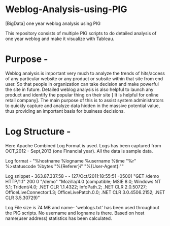 # Weblog-Analysis-using-PIG
 [BigData] one year weblog analysis using PIG
 
 This repository consists of multiple PIG scripts to do detailed analysis of one year weblog  and make it visualize with Tableau.
 
# Purpose - 
Weblog analysis is important very much to analyze the trends of hits/access of any particular website or any product or subsite within that site from end user. So that people in organization can take decision and make  powerful the site in future. Detailed weblog analysis is also helpful to launch any product and identify the popular thing on their site [ It is helpful for online retail company]. The main purpose of this  is to assist system administrators to quickly capture and analyze data hidden in the massive potential value, thus providing an important basis for business decisions.


# Log Structure - 
Here Apache Combined Log Format is used. Logs has been captured from OCT,2012 - Sept,2013 (one Financial year). All the data is sample data.

Log format -  "%hostname %logname %username %time \"%r\" %>statuscode %bytes \"%{Referer}i\" \"%{User-Agent}i\""

Log snippet - 
       363.87.337.58 - - [27/Oct/2011:18:55:51 -0500] "GET /demo HTTP/1.1" 200 0 "/demo" "Mozilla/4.0 (compatible; MSIE 8.0; Windows NT 5.1; Trident/4.0; .NET CLR 1.1.4322; InfoPath.2; .NET CLR 2.0.50727; OfficeLiveConnector.1.3; OfficeLivePatch.0.0; .NET CLR 3.0.4506.2152; .NET CLR 3.5.30729)"
 
Log File size is 74 MB and name- 'weblogs.txt' has been used throughout the PIG scripts. No username and logname is there. Based on host name(user address) statistics has been calculated.



       
 
